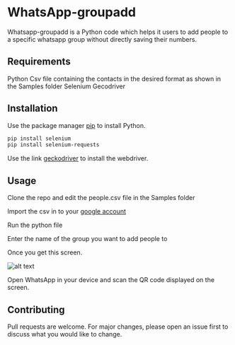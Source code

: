 # WhatsApp-groupadd

Whatsapp-groupadd is a Python code which helps it users to add people to a specific whatsapp group without directly saving their numbers.

## Requirements

Python
Csv file containing the contacts in the desired format as shown in the Samples folder
Selenium
Gecodriver

## Installation

Use the package manager [pip](https://pip.pypa.io/en/stable/) to install Python.

```bash
pip install selenium
pip install selenium-requests
```

Use the link [geckodriver](https://github.com/mozilla/geckodriver/releases) to install the webdriver.

## Usage

Clone the repo and edit the people.csv file in the Samples folder

Import the csv in to your [google account](https://contacts.google.com/)

Run the python file 

Enter the name of the group you want to add people to

Once you get this screen.

![alt text](https://qphs.fs.quoracdn.net/main-qimg-0b74cd2346cee5cb4551a763d3202abe)

Open WhatsApp in your device and scan the QR code displayed on the screen.


## Contributing
Pull requests are welcome. 
For major changes, please open an issue first to discuss what you would like to change.


